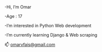 -Hi, I’m Omar

-Age : 17

-I’m interested in Python Web development

-I’m currently learning Django & Web scraping

📫 omarvfais@gmail.com